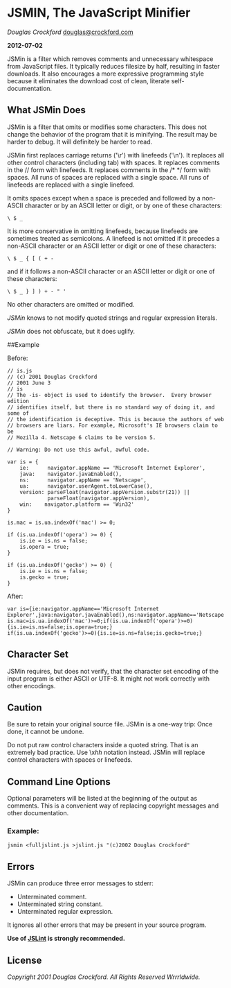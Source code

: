 # JSMIN, The JavaScript Minifier

_Douglas Crockford_
<douglas@crockford.com>

__2012-07-02__

JSMin is a filter which removes comments and unnecessary whitespace from
JavaScript files. It typically reduces filesize by half, resulting in faster
downloads. It also encourages a more expressive programming style because it
eliminates the download cost of clean, literate self-documentation.

## What JSMin Does

JSMin is a filter that omits or modifies some characters. This does not change
the behavior of the program that it is minifying. The result may be harder to
debug. It will definitely be harder to read.

JSMin first replaces carriage returns ('\r') with linefeeds ('\n'). It replaces
all other control characters (including tab) with spaces. It replaces comments
in the // form with linefeeds. It replaces comments in the /* */ form with
spaces. All runs of spaces are replaced with a single space. All runs of
linefeeds are replaced with a single linefeed.

It omits spaces except when a space is preceded and followed by a non-ASCII
character or by an ASCII letter or digit, or by one of these characters:

    \ $ _

It is more conservative in omitting linefeeds, because linefeeds are sometimes
treated as semicolons. A linefeed is not omitted if it precedes a non-ASCII
character or an ASCII letter or digit or one of these characters:

    \ $ _ { [ ( + -

and if it follows a non-ASCII character or an ASCII letter or digit or one of
these characters:

    \ $ _ } ] ) + - " '

No other characters are omitted or modified.

_JSMin_ knows to not modify quoted strings and regular expression literals.

_JSMin_ does not obfuscate, but it does uglify.

##Example

Before:

    // is.js
    // (c) 2001 Douglas Crockford
    // 2001 June 3
    // is
    // The -is- object is used to identify the browser.  Every browser edition
    // identifies itself, but there is no standard way of doing it, and some of
    // the identification is deceptive. This is because the authors of web
    // browsers are liars. For example, Microsoft's IE browsers claim to be
    // Mozilla 4. Netscape 6 claims to be version 5.

    // Warning: Do not use this awful, awful code.

    var is = {
        ie:      navigator.appName == 'Microsoft Internet Explorer',
        java:    navigator.javaEnabled(),
        ns:      navigator.appName == 'Netscape',
        ua:      navigator.userAgent.toLowerCase(),
        version: parseFloat(navigator.appVersion.substr(21)) ||
                 parseFloat(navigator.appVersion),
        win:    navigator.platform == 'Win32'
    }

    is.mac = is.ua.indexOf('mac') >= 0;

    if (is.ua.indexOf('opera') >= 0) {
        is.ie = is.ns = false;
        is.opera = true;
    }

    if (is.ua.indexOf('gecko') >= 0) {
        is.ie = is.ns = false;
        is.gecko = true;
    }
After:

    var is={ie:navigator.appName=='Microsoft Internet Explorer',java:navigator.javaEnabled(),ns:navigator.appName=='Netscape',ua:navigator.userAgent.toLowerCase(),version:parseFloat(navigator.appVersion.substr(21))||parseFloat(navigator.appVersion),win:navigator.platform=='Win32'}
    is.mac=is.ua.indexOf('mac')>=0;if(is.ua.indexOf('opera')>=0){is.ie=is.ns=false;is.opera=true;}
    if(is.ua.indexOf('gecko')>=0){is.ie=is.ns=false;is.gecko=true;}

## Character Set

JSMin requires, but does not verify, that the character set encoding of the
input program is either ASCII or UTF-8. It might not work correctly with other
encodings.

## Caution

Be sure to retain your original source file. JSMin is a one-way trip: Once done,
it cannot be undone.

Do not put raw control characters inside a quoted string. That is an extremely
bad practice. Use \x<i>hh</i> notation instead. JSMin will replace control
characters with spaces or linefeeds.

## Command Line Options

Optional parameters will be listed at the beginning of the output as comments.
This is a convenient way of replacing copyright messages and other documentation.

### Example:

    jsmin <fulljslint.js >jslint.js "(c)2002 Douglas Crockford"

## Errors

JSMin can produce three error messages to stderr:

- Unterminated comment.
- Unterminated string constant.
- Unterminated regular expression.

It ignores all other errors that may be present in your source program.

__Use of [JSLint](https://github.com/douglascrockford/JSLint) is strongly recommended.__

## License
_Copyright 2001 Douglas Crockford. All Rights Reserved Wrrrldwide._
